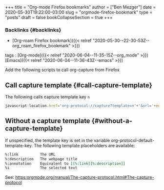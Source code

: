 +++
title = "Org-mode Firefox bookmarks"
author = ["Ben Mezger"]
date = 2020-05-30T19:22:00-03:00
slug = "orgmode-firefox-bookmark"
type = "posts"
draft = false
bookCollapseSection = true
+++

### Backlinks {#backlinks}

-   [Org-roam Firefox bookmark]({{< relref "2020-05-30--22-30-53Z--org_roam_firefox_bookmark" >}})

tags
: [Org-mode]({{< relref "2020-06-04--11-35-15Z--org_mode" >}}) [Emacs]({{< relref "2020-06-04--11-36-43Z--emacs" >}})

Add the following scripts to call org-capture from Firefox


## Call capture template {#call-capture-template}

The following calls capture template key `n`

```js
javascript:location.href='org-protocol://capture?template=n'+'&url='+encodeURIComponent(window.location.href)+'&title='+encodeURIComponent(document.title)+'&body='+encodeURIComponent(window.getSelection());
```


## Without a capture template {#without-a-capture-template}

If unspecified, the template key is set in the variable
org-protocol-default-template-key. The following template placeholders are
available:

```org
%:link          The URL
%:description   The webpage title
%:annotation    Equivalent to [[%:link][%:description]]
%i              The selected text
```

See: <https:orgmode.org/manual/The-capture-protocol.html#The-capture-protocol>
